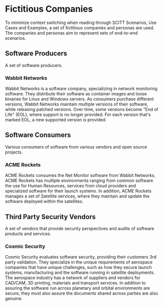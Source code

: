 # Fictitious Companies

To minimize context switching when reading through SCITT Scenarios, Use Cases and Examples, a set of fictitious companies and personas are used.
The companies and personas aim to represent sets of end-to-end scenarios.

## Software Producers

A set of software producers.

### Wabbit Networks
Wabbit Networks is a software company, specializing in network monitoring software.
They distribute their software as container images and loose binaries for Linux and Windows servers.
As consumers purchase different versions, Wabbit Networks maintain multiple versions of their software, while releasing patched versions.
Over time, some versions become "End of Life" (EOL), where support is no longer provided.
For each version that's marked EOL, a new supported version is provided.

## Software Consumers

Various consumers of software from various vendors and open source projects.

### ACME Rockets

ACME Rockets consumes the Net Monitor software from Wabbit Networks.
ACME Rockets has multiple environments ranging from common software the use for Human Resources, services from cloud providers and specialized software for their launch systems.
In addition, ACME Rockets manages a set of Satellite services, where they maintain and update the software deployed within the satellites.

## Third Party Security Vendors

A set of vendors that provide security perspectives and audits of software products and services.

### Cosmic Security

Cosmic Security evaluates software security, providing their customers 3rd party validation.
They specialize in the unique requirements of aerospace companies that have unique challenges, such as how they secure launch systems, manufacturing and the software running in satellite deployments.
The aerospace industry has a network of suppliers and vendors for CAD/CAM, 3D printing, materials and transport services.
In addition to assuring the software run across planetary and orbital environments are secure, they must also assure the documents shared across parties are also genuine.
